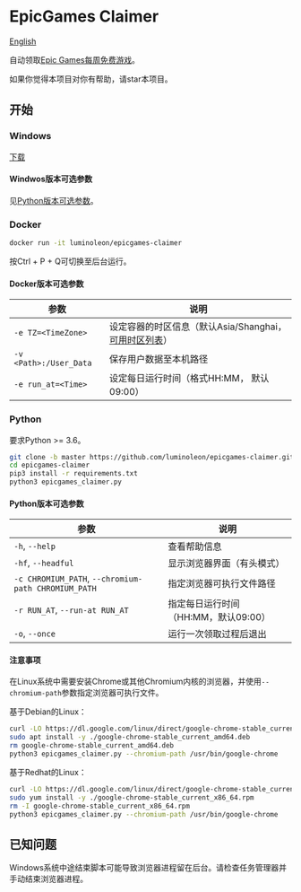# EpicGames Claimer

[English](README.md)

自动领取[Epic Games每周免费游戏](https://www.epicgames.com/store/free-games)。

如果你觉得本项目对你有帮助，请star本项目。

## 开始

### Windows

[下载](https://github.com/luminoleon/epicgames-claimer/releases)

#### Windwos版本可选参数

见[Python版本可选参数](#Python版本可选参数)。

### Docker

``` bash
docker run -it luminoleon/epicgames-claimer
```

按Ctrl + P + Q可切换至后台运行。

#### Docker版本可选参数

| 参数                    | 说明                                 |
|----------------------- | ------------------------------------ |
| `-e TZ=<TimeZone>`     | 设定容器的时区信息（默认Asia/Shanghai， [可用时区列表](https://en.wikipedia.org/wiki/List_of_tz_database_time_zones#List)）                          |
| `-v <Path>:/User_Data` | 保存用户数据至本机路径                  |
| `-e run_at=<Time>`     | 设定每日运行时间（格式HH:MM， 默认09:00）|

### Python

要求Python >= 3.6。

``` bash
git clone -b master https://github.com/luminoleon/epicgames-claimer.git
cd epicgames-claimer
pip3 install -r requirements.txt
python3 epicgames_claimer.py
```

#### Python版本可选参数

| 参数                                                 | 说明                                    |
|---------------------------------------------------- | --------------------------------------- |
| `-h`, `--help`                                      | 查看帮助信息                              |
| `-hf`, `--headful`                                  | 显示浏览器界面（有头模式）                  |
| `-c CHROMIUM_PATH`, `--chromium-path CHROMIUM_PATH` | 指定浏览器可执行文件路径                   |
| `-r RUN_AT`, `--run-at RUN_AT`                      | 指定每日运行时间（HH:MM，默认09:00）        |
| `-o`, `--once`                                      | 运行一次领取过程后退出                     |

#### 注意事项

在Linux系统中需要安装Chrome或其他Chromium内核的浏览器，并使用`--chromium-path`参数指定浏览器可执行文件。

基于Debian的Linux：

``` bash
curl -LO https://dl.google.com/linux/direct/google-chrome-stable_current_amd64.deb
sudo apt install -y ./google-chrome-stable_current_amd64.deb
rm google-chrome-stable_current_amd64.deb
python3 epicgames_claimer.py --chromium-path /usr/bin/google-chrome
```

基于Redhat的Linux：

``` bash
curl -LO https://dl.google.com/linux/direct/google-chrome-stable_current_x86_64.rpm
sudo yum install -y ./google-chrome-stable_current_x86_64.rpm
rm -I google-chrome-stable_current_x86_64.rpm
python3 epicgames_claimer.py --chromium-path /usr/bin/google-chrome
```

## 已知问题

Windows系统中途结束脚本可能导致浏览器进程留在后台。请检查任务管理器并手动结束浏览器进程。
